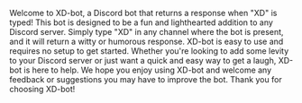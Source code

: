 
Welcome to XD-bot, a Discord bot that returns a response when "XD" is typed! This bot is designed to be a fun and lighthearted addition to any Discord server. Simply type "XD" in any channel where the bot is present, and it will return a witty or humorous response. XD-bot is easy to use and requires no setup to get started. Whether you're looking to add some levity to your Discord server or just want a quick and easy way to get a laugh, XD-bot is here to help. We hope you enjoy using XD-bot and welcome any feedback or suggestions you may have to improve the bot. Thank you for choosing XD-bot!
